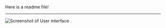 Here is a readme file!

<hr>

![Screenshot of User interface](https://github.com/SeanTheDev/scoreboard-react/blob/main/UI.jpg?raw=true)
